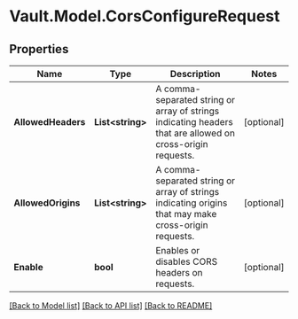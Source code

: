 # Vault.Model.CorsConfigureRequest

## Properties

Name | Type | Description | Notes
------------ | ------------- | ------------- | -------------
**AllowedHeaders** | **List&lt;string&gt;** | A comma-separated string or array of strings indicating headers that are allowed on cross-origin requests. | [optional] 
**AllowedOrigins** | **List&lt;string&gt;** | A comma-separated string or array of strings indicating origins that may make cross-origin requests. | [optional] 
**Enable** | **bool** | Enables or disables CORS headers on requests. | [optional] 

[[Back to Model list]](../README.md#documentation-for-models) [[Back to API list]](../README.md#documentation-for-api-endpoints) [[Back to README]](../README.md)

